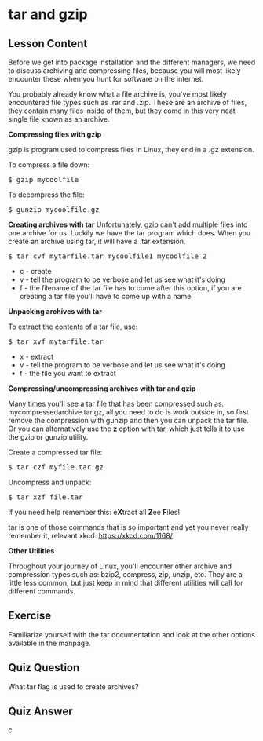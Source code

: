 # tar and gzip

## Lesson Content

Before we get into package installation and the different managers, we need to discuss archiving and compressing files, because you will most likely encounter these when you hunt for software on the internet.

You probably already know what a file archive is, you've most likely encountered file types such as .rar and .zip. These are an archive of files, they contain many files inside of them, but they come in this very neat single file known as an archive.

<b>Compressing files with gzip</b>

gzip is program used to compress files in Linux, they end in a .gz extension.

To compress a file down:
<pre>$ gzip mycoolfile</pre>

To decompress the file:
<pre>$ gunzip mycoolfile.gz</pre>

<b>Creating archives with tar</b>
Unfortunately, gzip can't add multiple files into one archive for us. Luckily we have the tar program which does. When you create an archive using tar, it will have a .tar extension.

<pre>$ tar cvf mytarfile.tar mycoolfile1 mycoolfile 2</pre>

<ul>
<li>c - create</li>
<li>v - tell the program to be verbose and let us see what it's doing</li>
<li>f - the filename of the tar file has to come after this option, if you are creating a tar file you'll have to come up with a name</li>
</ul>

<b>Unpacking archives with tar</b>

To extract the contents of a tar file, use:

<pre>$ tar xvf mytarfile.tar</pre>

<ul>
<li>x - extract</li>
<li>v - tell the program to be verbose and let us see what it's doing</li>
<li>f - the file you want to extract</li>
</ul>

<b>Compressing/uncompressing archives with tar and gzip</b>

Many times you'll see a tar file that has been compressed such as: mycompressedarchive.tar.gz, all you need to do is work outside in, so first remove the compression with gunzip and then you can unpack the tar file. Or you can alternatively use the <b>z</b> option with tar, which just tells it to use the gzip or gunzip utility.

Create a compressed tar file:
<pre>$ tar czf myfile.tar.gz</pre>

Uncompress and unpack:
<pre>$ tar xzf file.tar</pre>

If you need help remember this: e<b>X</b>tract all <b>Z</b>ee <b>F</b>iles!

tar is one of those commands that is so important and yet you never really remember it, relevant xkcd: <a href="https://xkcd.com/1168/">https://xkcd.com/1168/</a>

<b>Other Utilities</b>

Throughout your journey of Linux, you'll encounter other archive and compression types such as: bzip2, compress, zip, unzip, etc. They are a little less common, but just keep in mind that different utilities will call for different commands.

## Exercise

Familiarize yourself with the tar documentation and look at the other options available in the manpage.

## Quiz Question

What tar flag is used to create archives?

## Quiz Answer

c
